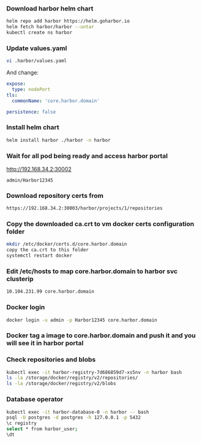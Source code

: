 ### Download harbor helm chart

```sh
helm repo add harbor https://helm.goharbor.io
helm fetch harbor/harbor --untar
kubectl create ns harbor
```

### Update values.yaml

```sh
vi .harbor/values.yaml
```

And change:

```yaml
expose:
  type: nodePort
tls:
  commonName: 'core.harbor.domain'

persistence: false
```

### Install helm chart

```sh
helm install harbor ./harbor -n harbor
```

### Wait for all pod being ready and access harbor portal

http://192.168.34.2:30002

```
admin/Harbor12345
```

### Download repository certs from

```sh
https://192.168.34.2:30003/harbor/projects/1/repositories
```

### Copy the downloaded ca.crt to vm docker certs configuration folder

```sh
mkdir /etc/docker/certs.d/core.harbor.domain
copy the ca.crt to this folder
systemctl restart docker
```

### Edit /etc/hosts to map core.harbor.domain to harbor svc clusterip
<!-- 草 这里是harbor 这个svc 的 clusterip 不是harbor core -->
```sh
10.104.231.99 core.harbor.domain
```

### Docker login

```sh
docker login -u admin -p Harbor12345 core.harbor.domain
```

### Docker tag a image to core.harbor.domain and push it and you will see it in harbor portal

### Check repositories and blobs

```sh
kubectl exec -it harbor-registry-7d686859d7-xs5nv -n harbor bash
ls -la /storage/docker/registry/v2/repositories/
ls -la /storage/docker/registry/v2/blobs
```

### Database operator

```sh
kubectl exec -it harbor-database-0 -n harbor -- bash
psql -U postgres -d postgres -h 127.0.0.1 -p 5432
\c registry
select * from harbor_user;
\dt
```
